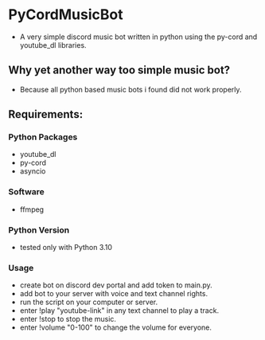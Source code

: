 # PyCordMusicBot
+ A very simple discord music bot written in python using the py-cord and youtube_dl libraries.

## Why yet another way too simple music bot?
+ Because all python based music bots i found did not work properly.

## Requirements:
### Python Packages
+ youtube_dl
+ py-cord
+ asyncio

### Software
+ ffmpeg

### Python Version
+ tested only with Python 3.10

### Usage
+ create bot on discord dev portal and add token to main.py.
+ add bot to your server with voice and text channel rights.
+ run the script on your computer or server.
+ enter !play "youtube-link" in any text channel to play a track.
+ enter !stop to stop the music.
+ enter !volume "0-100" to change the volume for everyone.
